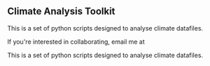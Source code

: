 ## Climate Analysis Toolkit

This is a set of python scripts designed to analyse climate datafiles.

If you're interested in collaborating, email me at <insert email address>

This is a set of python scripts designed to analyse climate datafiles.
 

